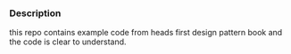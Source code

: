 ### Description
this repo contains example code 
from heads first design pattern book
and the code is clear to understand.
